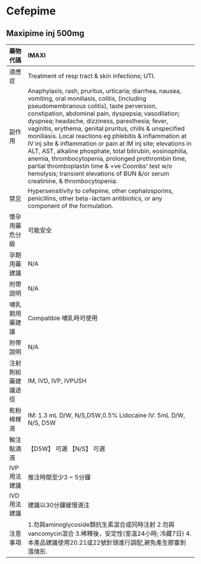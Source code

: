 # Cefepime

## Maxipime inj 500mg

| 藥物代碼           | IMAXI                                                                                                                                                                                                                                                                                                                                                                                                                                                                                                                                                                                                                                                                                                          |
|:-------------------|:---------------------------------------------------------------------------------------------------------------------------------------------------------------------------------------------------------------------------------------------------------------------------------------------------------------------------------------------------------------------------------------------------------------------------------------------------------------------------------------------------------------------------------------------------------------------------------------------------------------------------------------------------------------------------------------------------------------|
| 適應症             | Treatment of resp tract & skin infections; UTI.                                                                                                                                                                                                                                                                                                                                                                                                                                                                                                                                                                                                                                                                |
| 副作用             | Anaphylaxis, rash, pruritus, urticaria; diarrhea, nausea, vomiting, oral moniliasis, colitis, (including pseudomembranous colitis), taste perversion, constipation, abdominal pain, dyspepsia; vasodilation; dyspnea; headache, dizziness, paresthesia; fever, vaginitis, erythema, genital pruritus, chills & unspecified moniliasis. Local reactions eg phlebitis & inflammation at IV inj site & inflammation or pain at IM inj site; elevations in ALT, AST, alkaline phosphate, total bilirubin, eosinophilia, anemia, thrombocytopenia, prolonged prothrombin time, partial thromboplastin time & +ve Coombs' test w/o hemolysis; transient elevations of BUN &/or serum creatinine, & thrombocytopenia. |
| 禁忌               | Hypersensitivity to cefepime, other cephalosporins, penicillins, other beta-lactam antibiotics, or any component of the formulation.                                                                                                                                                                                                                                                                                                                                                                                                                                                                                                                                                                           |
| 懷孕用藥危分級     | 可能安全                                                                                                                                                                                                                                                                                                                                                                                                                                                                                                                                                                                                                                                                                                       |
| 孕期用藥建議       | N/A                                                                                                                                                                                                                                                                                                                                                                                                                                                                                                                                                                                                                                                                                                            |
| 附帶說明           | N/A                                                                                                                                                                                                                                                                                                                                                                                                                                                                                                                                                                                                                                                                                                            |
| 哺乳期用藥建議     | Compatible 哺乳時可使用                                                                                                                                                                                                                                                                                                                                                                                                                                                                                                                                                                                                                                                                                        |
| 附帶說明           | N/A                                                                                                                                                                                                                                                                                                                                                                                                                                                                                                                                                                                                                                                                                                            |
| 注射劑給藥建議途徑 | IM, IVD, IVP, IVPUSH                                                                                                                                                                                                                                                                                                                                                                                                                                                                                                                                                                                                                                                                                           |
| 乾粉稀釋液         | IM: 1.3 mL D/W, N/S,D5W,0.5% Lidocaine IV: 5mL D/W, N/S, D5W                                                                                                                                                                                                                                                                                                                                                                                                                                                                                                                                                                                                                                                   |
| 輸注點滴液         | 【D5W】 可選  【N/S】 可選                                                                                                                                                                                                                                                                                                                                                                                                                                                                                                                                                                                                                                                                                     |
| IVP 用法建議       | 推注時間至少3 ~ 5分鐘                                                                                                                                                                                                                                                                                                                                                                                                                                                                                                                                                                                                                                                                                          |
| IVD 用法建議       | 建議以30分鐘緩慢滴注                                                                                                                                                                                                                                                                                                                                                                                                                                                                                                                                                                                                                                                                                           |
| 注意事項           | 1.勿與aminoglycoside類抗生素混合或同時注射 2.勿與vancomycin混合 3.稀釋後，安定性(室溫24小時; 冷藏7日) 4.本產品建議使用20.21或22號針頭進行調配,避免產生膠塞剝落情形.                                                                                                                                                                                                                                                                                                                                                                                                                                                                                                                                            |

